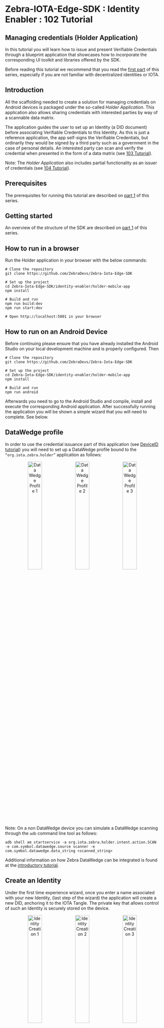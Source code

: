 # Zebra-IOTA-Edge-SDK : Identity Enabler : 102 Tutorial

<h2>Managing credentials (Holder Application)</h2>

In this tutorial you will learn how to issue and present Verifiable Credentials through a blueprint application that showcases how to incorporate the corresponding UI toolkit and libraries offered by the SDK.

Before reading this tutorial we recommend that you read the [first part](../zebra-iota-edge-sdk/zebra-iota-edge-sdk-101-tutorial.md) of this series, especially if you are not familiar with decentralized identities or IOTA.

## Introduction

All the scaffolding needed to create a solution for managing credentials on Android devices is packaged under the so-called _Holder Application_. This application also allows sharing credentials with interested parties by way of a scannable data matrix.

The application guides the user to set up an Identity (a DID document) before associating Verifiable Credentials to this Identity. As this is just a reference application, the app self-signs the Verifiable Credentials, but ordinarily they would be signed by a third party such as a government in the case of personal details. An interested party can scan and verify the credential when presented in the form of a data matrix (see [103 Tutorial](../zebra-iota-edge-sdk/zebra-iota-edge-sdk-103-tutorial.md)).

Note: The _Holder Application_ also includes partial functionality as an issuer of credentials (see [104 Tutorial](../zebra-iota-edge-sdk/zebra-iota-edge-sdk-104-tutorial.md)).

## Prerequisites

The prerequisites for running this tutorial are described on [part 1](../zebra-iota-edge-sdk/zebra-iota-edge-sdk-101-tutorial.md#prerequisites) of this series.

## Getting started

An overview of the structure of the SDK are described on [part 1](../zebra-iota-edge-sdk/zebra-iota-edge-sdk-101-tutorial.md#getting-started) of this series.

## How to run in a browser

Run the Holder application in your browser with the below commands:

```console
# Clone the repository
git clone https://github.com/ZebraDevs/Zebra-Iota-Edge-SDK

# Set up the project
cd Zebra-Iota-Edge-SDK/identity-enabler/holder-mobile-app
npm install

# Build and run
npm run build:dev
npm run start:dev

# Open http://localhost:5001 in your browser
```

## How to run on an Android Device

Before continuing please ensure that you have already installed the Android Studio on your local development machine and is properly configured. Then

```console
# Clone the repository
git clone https://github.com/ZebraDevs/Zebra-Iota-Edge-SDK

# Set up the project
cd Zebra-Iota-Edge-SDK/identity-enabler/holder-mobile-app
npm install

# Build and run
npm run android
```

Afterwards you need to go to the Android Studio and compile, install and execute the corresponding Android application. After successfully running the application you will be shown a simple wizard that you will need to complete. See below.

## DataWedge profile

In order to use the credential issuance part of this application (see [DeviceID tutorial](../zebra-iota-edge-sdk/zebra-iota-edge-sdk-104-tutorial.md#onboard-a-device)) you will need to set up a DataWedge profile bound to the `“org.iota.zebra.holder”` application as follows:

<p align="center">
<img alt="Data Wedge Profile 1" src="https://raw.githubusercontent.com/ZebraDevs/Zebra-Iota-Edge-SDK/main/documentation/static/img/zebra-iota-edge-sdk/102/image3.png" width="30%"/>
<img alt="Data Wedge Profile 2" src="https://raw.githubusercontent.com/ZebraDevs/Zebra-Iota-Edge-SDK/main/documentation/static/img/zebra-iota-edge-sdk/102/image10.png" width="30%"/>
<img alt="Data Wedge Profile 3" src="https://raw.githubusercontent.com/ZebraDevs/Zebra-Iota-Edge-SDK/main/documentation/static/img/zebra-iota-edge-sdk/102/image1.png" width="30%"/>
</p>

Note: On a non DataWedge device you can simulate a DataWedge scanning through the `adb` command line tool as follows:

```console
adb shell am startservice -a org.iota.zebra.holder.intent.action.SCAN -e com.symbol.datawedge.source scanner -e com.symbol.datawedge.data_string <scanned_string>
```

Additional information on how Zebra DataWedge can be integrated is found at the [introductory tutorial](../zebra-iota-edge-sdk/zebra-iota-edge-sdk-101-tutorial.md#zebra-datawedge-integration).

## Create an Identity

Under the first time experience wizard, once you enter a name associated with your new Identity, (last step of the wizard) the application will create a new DID, anchoring it to the IOTA Tangle. The private key that allows control of such an Identity is securely stored on the device.

<p align="center">
<img alt="Identity Creation 1" src="https://raw.githubusercontent.com/ZebraDevs/Zebra-Iota-Edge-SDK/main/documentation/static/img/zebra-iota-edge-sdk/102/image9.png" width="30%"/>
<img alt="Identity Creation 2" src="https://raw.githubusercontent.com/ZebraDevs/Zebra-Iota-Edge-SDK/main/documentation/static/img/zebra-iota-edge-sdk/102/image6.png" width="30%"/>
<img alt="Identity Creation 3" src="https://raw.githubusercontent.com/ZebraDevs/Zebra-Iota-Edge-SDK/main/documentation/static/img/zebra-iota-edge-sdk/102/image26.png" width="30%"/>
</p>

### Show me the code

Below you can find the code that calls the IOTA Identity Framework and generates a new decentralized identity. As mentioned before, this code can be found under the [IdentityService](https://github.com/ZebraDevs/Zebra-Iota-Edge-SDK/blob/main/identity-enabler/holder-mobile-app/src/services/identityService.ts) class.

```typescript
import * as IotaIdentity from '@iota/identity-wasm/web';
const {
  Config,
  Network,
  Client,
  KeyPair,
  KeyType,
  Document,
  KeyCollection,
  VerificationMethod,
} = IotaIdentity;

// Initialize the library - Is cached after first initialization
await IotaIdentity.init();

// Create a client
const cfg = Config.fromNetwork(Network.try_from_name('main'));
cfg.setNode('https://chrysalis-nodes.iota.org');
cfg.setPermanode('https://chrysalis-chronicle.iota.org/api/mainnet');
const client = Client.fromConfig(cfg);

// Generate a new keypair and DID document
const key = new KeyPair(KeyType.Ed25519);
const doc = new Document(key, client.network().toString());

// Add a Merkle Key Collection method, so compromised keys can be revoked.
const keys = new KeyCollection(KeyType.Ed25519, 8);
const method = VerificationMethod.createMerkleKey(
  Digest.Sha256,
  doc.id,
  keys,
  'key-collection',
);
```

Afterwards a new DID Document will have been anchored to the IOTA Tangle mainnet similar to (Note: you will have a different one when you execute this tutorial)

```json
{
  "id": "did:iota:7mog3xHBBm6H5fHxRdMiaRMjDHaFZn1kQshd8CoVPJdZ",
  "verificationMethod": [
    {
      "id": "did:iota:7mog3xHBBm6H5fHxRdMiaRMjDHaFZn1kQshd8CoVPJdZ#authentication",
      "controller": "did:iota:7mog3xHBBm6H5fHxRdMiaRMjDHaFZn1kQshd8CoVPJdZ",
      "type": "Ed25519VerificationKey2018",
      "publicKeyMultibase": "z9wnY61277zU1xLg4TUXXz4ZBQRFudu1Ln52QFXSYEnXF"
    },
    {
      "id": "did:iota:7mog3xHBBm6H5fHxRdMiaRMjDHaFZn1kQshd8CoVPJdZ#key-collection",
      "controller": "did:iota:7mog3xHBBm6H5fHxRdMiaRMjDHaFZn1kQshd8CoVPJdZ",
      "type": "MerkleKeyCollection2021",
      "publicKeyMultibase": "z11m9xNVcEfLJcakvkQF8UkeyaFdfcyLPMvrU9qzBMEKqa"
    }
  ],
  "authentication": [
    "did:iota:7mog3xHBBm6H5fHxRdMiaRMjDHaFZn1kQshd8CoVPJdZ#authentication"
  ],
  "created": "2021-12-21T11:27:10Z",
  "updated": "2021-12-21T11:27:10Z"
}
```

The document contains two verification methods, one used for authentication purposes (i.e for modifying the content of the DID document) and the other could be used for issuing new credentials. The latter is based on a [Merkle Tree](https://en.wikipedia.org/wiki/Merkle_tree) of multiple key pairs that facilitates the revocation of credentials when needed. It is noteworthy that from now on, this DID document will be publicly auditable and could be used to verify credentials issued by the DID `did:iota:7mog3xHBBm6H5fHxRdMiaRMjDHaFZn1kQshd8CoVPJdZ`.

Note: You can always inspect a DID document by using the IOTA Identity Resolver, for instance, at [https://explorer.iota.org/mainnet/identity-resolver/did:iota:7mog3xHBBm6H5fHxRdMiaRMjDHaFZn1kQshd8CoVPJdZ](https://explorer.iota.org/mainnet/identity-resolver/did:iota:7mog3xHBBm6H5fHxRdMiaRMjDHaFZn1kQshd8CoVPJdZ) . In addition you can also resolve DID documents (and also generate them) using the [tangle-cli](https://www.npmjs.com/package/@tangle-js/tangle-cli) command line interface tool, for instance

```console
tcli did resolve –mainnet –did=did:iota:7mog3xHBBm6H5fHxRdMiaRMjDHaFZn1kQshd8CoVPJdZ
```

In addition, the private key materials associated with the identity are [securely stored](https://github.com/ZebraDevs/Zebra-Iota-Edge-SDK/blob/main/identity-enabler/holder-mobile-app/src/pages/Name.svelte#L46) on the device.

## Self-issue a new credential

Now that we have an anchored Identity, we can issue a new Credential containing claims about it. For demonstration purposes the _Holder Application_ is capable of self-issuing credentials, thus playing also the role of an Issuer. Please note that, indeed, **in a real use case there would be a separate issuer application and credentials will not be self-signed.**

For self-issuing a new credential, click on the “_Add new Credential_” button. Immediately a new Credential, which subject will be equal to its issuer, will be signed and generated. The reference application is capable of issuing personal credentials (Government ID cards, health passports, etc.). However, it can also be easily extended to support other kinds of credentials, for instance, for organizations or devices along supply chains.

Note: The user is both the subject and the holder of the identity and credentials created in this app.

Note: At any point in time you can click on the button on top left of the main page of the application and restart the process of identity and credentials generation.

<p align="center">
<img alt="Credential Issuance 1" src="https://raw.githubusercontent.com/ZebraDevs/Zebra-Iota-Edge-SDK/main/documentation/static/img/zebra-iota-edge-sdk/102/image24.png" width="30%"/>
<img alt="Credential Issuance 2" src="https://raw.githubusercontent.com/ZebraDevs/Zebra-Iota-Edge-SDK/main/documentation/static/img/zebra-iota-edge-sdk/102/image14.png" width="30%"/>
<img alt="Credential Issuance 3" src="https://raw.githubusercontent.com/ZebraDevs/Zebra-Iota-Edge-SDK/main/documentation/static/img/zebra-iota-edge-sdk/102/image27.png" width="30%"/>
</p>

### Show me the code

The issuance of a new credential is performed using the IOTA Identity implementation of the W3C Verifiable Credentials standard. It means that credentials are represented using JSON-LD and can make use of standard vocabularies such as [schema.org](https://schema.org) for representing claims. The claims contained within a credential (the `data` field in the code below) are just randomly generated for educational purposes.

The code below shows how this process can be implemented. The verification method used to generate our new credential is the one corresponding to the aforementioned Merkle keyset, concretely using the key at the index 0 of such keyset.

```typescript
const IssuerDidDoc = Document.fromJSON(JSON.parse(issuer.didDoc));
const IssuerKeys = KeyCollection.fromJSON(issuer.keys);
const IssuerDoc = Document.fromJSON(issuer.doc);
const IssuerMethod = VerificationMethod.fromJSON(issuer.method);

// Prepare a credential subject
const credentialSubject = {
  id: IssuerDidDoc.id.toString(),
  ...data,
};

// Issue an unsigned credential
const unsignedVc = VerifiableCredential.extend({
  id: 'http://example.com/credentials/3732',
  type: schemaName,
  issuer: IssuerDidDoc.id.toString(),
  credentialSubject,
});

// Sign the credential with User's Merkle Key Collection method
const signedVc = IssuerDoc.signCredential(unsignedVc, {
  method: IssuerMethod.id.toString(),
  public: IssuerKeys.public(0),
  private: IssuerKeys.private(0),
  proof: IssuerKeys.merkleProof(Digest.Sha256, 0),
});
```

As a result, a new Verifiable Credential will be generated and stored on the device. An example that shows the structure of a Verifiable Credential can be found [here](https://www.w3.org/TR/vc-data-model/#example-a-simple-example-of-a-verifiable-credential). It is a standard JSON-LD document using the vocabulary and data model defined by the W3C standard, which includes fields devoted to the signature (proof) and related metadata.

## Present a credential

The last but not least functionality that any holder application should offer is the possibility to present a credential. The presentation of a credential consists of the generation of a new signed JSON-LD document (named as Verifiable Presentation) that wraps the original credential document together with a signature generated with a private key of the holder of the credential.

As a result the verifier can validate not only the credential itself, but also the identity of who is presenting the credential (the holder). In our example, the holder, the issuer and the subject of the credential all correspond to the same identity.

Once a verifiable presentation has been generated it is encoded using a data matrix code. In our example we are using a 6 by 6 data matrix code that can later be scanned by the _Verifier Application_ (see below). If you double tap on the data matrix code you will be able to inspect the JSON-LD content that represents the credential presented.

<p align="center">
<img alt="Credential Presentation 1" src="https://raw.githubusercontent.com/ZebraDevs/Zebra-Iota-Edge-SDK/main/documentation/static/img/zebra-iota-edge-sdk/102/image15.png" width="30%"/>
<img alt="Credential Presentation 2" src="https://raw.githubusercontent.com/ZebraDevs/Zebra-Iota-Edge-SDK/main/documentation/static/img/zebra-iota-edge-sdk/102/image5.png" width="30%"/>
</p>

### Show me the code

Generating and signing a Verifiable Presentation is done using the following code snippet

```typescript
// Prepare presentation Data
const IssuerKeys = KeyCollection.fromJSON(issuer.keys);
const IssuerDoc = Document.fromJSON(issuer.doc);
const IssuerMethod = VerificationMethod.fromJSON(issuer.method);

// Create a Verifiable Presentation from the Credential - signed by user's key
const unsignedVp = new VerifiablePresentation(IssuerDoc, signedVc);

const signedVp = IssuerDoc.signPresentation(unsignedVp, {
  method: IssuerMethod.id.toString(),
  public: IssuerKeys.public(0),
  private: IssuerKeys.private(0),
  proof: IssuerKeys.merkleProof(Digest.Sha256, 0),
});
```

Then, the generation of a data matrix code is done using the [bwip-js library](https://github.com/metafloor/bwip-js) library.

## Next Steps

If you want to know how to build an application capable of verifying credentials go the [103 Tutorial](../zebra-iota-edge-sdk/zebra-iota-edge-sdk-103-tutorial.md).
